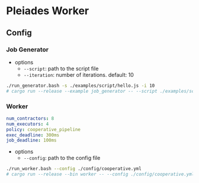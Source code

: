 # Pleiades Worker

## Config

### Job Generator

- options
  - `--script`: path to the script file
  - `--iteration`: number of iterations. default: 10

```bash
./run_generator.bash -s ./examples/script/hello.js -i 10
# cargo run --release --example job_generator -- --script ./examples/script/hello.js --iteration 100
```

### Worker

```yml
num_contractors: 8
num_executors: 4
policy: cooperative_pipeline
exec_deadline: 300ms
job_deadline: 100ms
```

- options
  - `--config`: path to the config file

```bash
./run_worker.bash --config ./config/cooperative.yml
# cargo run --release --bin worker -- --config ./config/cooperative.yml
```
